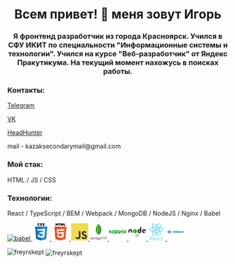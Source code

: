 <h1 align="center">Всем привет! 👋 меня зовут Игорь</h1>
<h3 align="center">Я фронтенд разработчик из города Красноярск. Учился в СФУ ИКИТ по специальности "Информационные системы и технологии". Учился на курсе "Веб-разработчик" от Яндекс Пракутикума. На текущий момент нахожусь в поисках работы.</h3>

<h3 align="left">Контакты:</h3>
<p align="left"><a href="https://t.me/freyrskept">Telegram</a></p>
<p align="left"><a href="https://vk.com/nuxen">VK</a></p>
<p align="left"><a href="https://krasnoyarsk.hh.ru/resume/f24e7a6aff0cf2a9e70039ed1f444379545745">HeadHunter</a></p>
<p align="left">mail - kazaksecondarymail@gmail.com </p>

<h3 align="left">Мой стак:</h3>
<p> HTML / JS / CSS </p>
<h3 align="left">Технологии:</h3>
<p> React / TypeScript / BEM / Webpack / MongoDB / NodeJS / Nginx / Babel </p>
<p align="left"> <a href="https://babeljs.io/" target="_blank" rel="noreferrer"> <img src="https://www.vectorlogo.zone/logos/babeljs/babeljs-icon.svg" alt="babel" width="40" height="40"/> </a> <a href="https://www.w3schools.com/css/" target="_blank" rel="noreferrer"> <img src="https://raw.githubusercontent.com/devicons/devicon/master/icons/css3/css3-original-wordmark.svg" alt="css3" width="40" height="40"/> </a> <a href="https://www.w3.org/html/" target="_blank" rel="noreferrer"> <img src="https://raw.githubusercontent.com/devicons/devicon/master/icons/html5/html5-original-wordmark.svg" alt="html5" width="40" height="40"/> </a> <a href="https://developer.mozilla.org/en-US/docs/Web/JavaScript" target="_blank" rel="noreferrer"> <img src="https://raw.githubusercontent.com/devicons/devicon/master/icons/javascript/javascript-original.svg" alt="javascript" width="40" height="40"/> </a> <a href="https://www.mongodb.com/" target="_blank" rel="noreferrer"> <img src="https://raw.githubusercontent.com/devicons/devicon/master/icons/mongodb/mongodb-original-wordmark.svg" alt="mongodb" width="40" height="40"/> </a> <a href="https://www.nginx.com" target="_blank" rel="noreferrer"> <img src="https://raw.githubusercontent.com/devicons/devicon/master/icons/nginx/nginx-original.svg" alt="nginx" width="40" height="40"/> </a> <a href="https://nodejs.org" target="_blank" rel="noreferrer"> <img src="https://raw.githubusercontent.com/devicons/devicon/master/icons/nodejs/nodejs-original-wordmark.svg" alt="nodejs" width="40" height="40"/> </a> <a href="https://reactjs.org/" target="_blank" rel="noreferrer"> <img src="https://raw.githubusercontent.com/devicons/devicon/master/icons/react/react-original-wordmark.svg" alt="react" width="40" height="40"/> </a> <a href="https://webpack.js.org" target="_blank" rel="noreferrer"> <img src="https://raw.githubusercontent.com/devicons/devicon/d00d0969292a6569d45b06d3f350f463a0107b0d/icons/webpack/webpack-original-wordmark.svg" alt="webpack" width="40" height="40"/> </a> </p>

<p><img align="left" src="https://github-readme-stats.vercel.app/api/top-langs?username=freyrskept&show_icons=true&theme=tokyonight&locale=en&layout=compact" alt="freyrskept" /></p>

<p>&nbsp;<img align="center" src="https://github-readme-stats.vercel.app/api?username=freyrskept&show_icons=true&theme=tokyonight&locale=en" alt="freyrskept" /></p>
